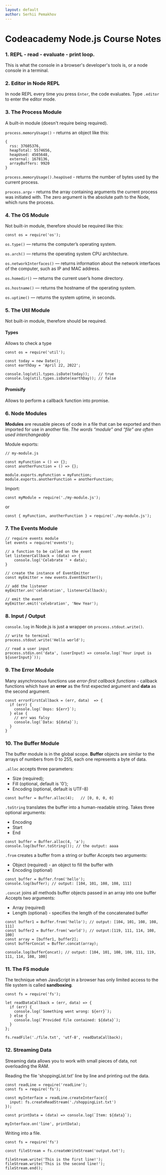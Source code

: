 ```yaml
---
layout: default
author: Serhii Pemakhov
---
```

# Codeacademy Node.js Course Notes

### 1. **REPL** - read - evaluate - print loop.

This is what the console in a browser's developer's tools is, or a node console in a terminal.

### 2. Editor in Node REPL

In node REPL every time you press `Enter`, the code evaluates. Type `.editor` to enter the editor mode.

### 3. The Process Module

A built-in module (doesn't require being required).

`process.memoryUsage()` - returns an object like this:

```
{
  rss: 37605376,
  heapTotal: 5574656,
  heapUsed: 4565648,
  external: 1678136,
  arrayBuffers: 9920
}
```

`process.memoryUsage().heapUsed` - returns the number of bytes used by the current process.

`process.argv` - returns the array containing arguments the current process was initiated with. The zero argument is the absolute path to the Node, which runs the process.

### 4. The OS Module

Not built-in module, therefore should be required like this:

```
const os = require('os');
```

`os.type()` — returns the computer’s operating system.

`os.arch()` — returns the operating system CPU architecture.

`os.networkInterfaces()` — returns information about the network interfaces of the computer, such as IP and MAC address.

`os.homedir()` — returns the current user’s home directory.

`os.hostname()` — returns the hostname of the operating system.

`os.uptime()` — returns the system uptime, in seconds.

### 5. The Util Module

Not built-in module, therefore should be required.

#### Types
Allows to check a type

```
const os = require('util');

const today = new Date();
const earthDay = 'April 22, 2022';
 
console.log(util.types.isDate(today));    // true
console.log(util.types.isDate(earthDay)); // false
```

#### Promisify
Allows to perform a callback function into promise.

### 6. Node Modules

**Modules** are reusable pieces of code in a file that can be exported and then imported for use in another file.
_The words “module” and “file” are often used interchangeably_

Module exports:

```
// my-module.js

const myFunction = () => {};
const anotherFunction = () => {};

module.exports.myFunction = myFunction;
module.exports.anotherFunction = anotherFunction;
```

Import:

```
const myModule = require('./my-module.js');
```

or

```
const { myFunction, anotherFunction } = require('./my-module.js');
```

### 7. The Events Module

```
// require events module
let events = require('events');

// a function to be called on the event
let listenerCallback = (data) => {
    console.log('Celebrate ' + data);
}

// create the instance of EventEmitter
const myEmitter = new events.EventEmitter();

// add the listener
myEmitter.on('celebration', listenerCallback);

// emit the event
myEmitter.emit('celebration', 'New Year');
```

### 8. Input / Output

`console.log` in Node.js is just a wrapper on `process.stdout.write()`.


```
// write to terminal
process.stdout.write('Hello world');

// read a user input
process.stdin.on('data', (userInput) => console.log(`Your input is ${userInput}`));
```

### 9. The Error Module

Many asynchronous functions use _error-first callback functions_ - callback functions which have an **error** as the first expected argument and **data** as the second argument.

```
const errorFirstCallback = (err, data)  => {
  if (err) {
    console.log(`Oops: ${err}`);
  } else {
    // err was falsy
    console.log(`Data: ${data}`);
  }
}
```

### 10. The Buffer Module

The buffer module is in the global scope.
**Buffer** objects are similar to the arrays of numbers from 0 to 255, each one represents a byte of data.

`.alloc` accepts three parameters:
- Size (required);
- Fill (optional, default is '0');
- Encoding (optional, default is UTF-8)

```
const buffer = Buffer.alloc(4);   // [0, 0, 0, 0]
```

`.toString` translates the buffer into a human-readable string. Takes three optional arguments:
- Encoding
- Start
- End

```
const buffer = Buffer.alloc(4, 'a');
console.log(buffer.toString()); // the output: aaaa
```

`.from` creates a buffer from a string or buffer
Accepts two arguments:
- Object (required) - an object to fill the buffer with
- Encoding (optional)

```
const buffer = Buffer.from('hello');
console.log(buffer); // output: [104, 101, 108, 108, 111]
```

`.concat` joins all methods buffer objects passed in an array into one buffer
Accepts two arguments:
- Array (required)
- Length (optional) - specifies the length of the concatenated buffer

```
const buffer1 = Buffer.from('hello'); // output: [104, 101, 108, 108, 111]
const buffer2 = Buffer.from('world'); // output:[119, 111, 114, 108, 100]
const array = [buffer1, buffer2];
const bufferConcat = Buffer.concat(array);
 
console.log(bufferConcat); // output: [104, 101, 108, 108, 111, 119, 111, 114, 108, 100]
```

### 11. The FS module

The technique when JavaScript in a browser has only limited access to the file system is called **sandboxing**.

```
const fs = require('fs');
 
let readDataCallback = (err, data) => {
  if (err) {
    console.log(`Something went wrong: ${err}`);
  } else {
    console.log(`Provided file contained: ${data}`);
  }
};
 
fs.readFile('./file.txt', 'utf-8', readDataCallback);
```

### 12. Streaming Data

Streaming data allows you to work with small pieces of data, not overloading the RAM.

Reading the file 'shoppingList.txt' line by line and printing out the data.
```
const readLine = require('readLine');
const fs = require('fs');

const myInterface = readLine.createInterface({
  input: fs.createReadStream('./shoppingList.txt')
});

const printData = (data) => console.log(`Item: ${data}`);

myInterface.on('line', printData);
```

Writing into a file.

```
const fs = require('fs')
 
const fileStream = fs.createWriteStream('output.txt');
 
fileStream.write('This is the first line!'); 
fileStream.write('This is the second line!');
fileStream.end();
```
